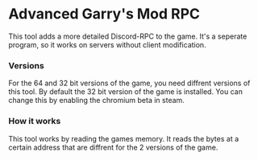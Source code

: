 # Advanced Garry's Mod RPC

This tool adds a more detailed Discord-RPC to the game. It's a seperate program, so it works on servers without client modification.

### Versions
For the 64 and 32 bit versions of the game, you need diffrent versions of this tool. By default the 32 bit version of the game is installed. You can change this by enabling the chromium beta in steam.

### How it works
This tool works by reading the games memory. It reads the bytes at a certain address that are diffrent for the 2 versions of the game.

